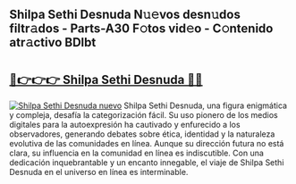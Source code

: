 ## Shilpa Sethi Desnuda N𝚞𝚎vos desn𝚞dos filtr𝚊dos - Parts-A30 F𝚘tos vid𝚎o - C𝚘ntenido atr𝚊ctivo BDlbt

# <h2><a href="http://mb9stk.tromn.icu/?c=Shilpa+Sethi+Desnuda">🔗👉👉👉 Shilpa Sethi Desnuda 🔗🔗</a></h2>

[![Shilpa Sethi Desnuda nuevo](https://i.imgur.com/pEAQMta.gif)](http://mb9stk.tromn.icu/?c=Shilpa+Sethi+Desnuda)
Shilpa Sethi Desnuda, una figura enigmática y compleja, desafía la categorización fácil. Su uso pionero de los medios digitales para la autoexpresión ha cautivado y enfurecido a los observadores, generando debates sobre ética, identidad y la naturaleza evolutiva de las comunidades en línea. Aunque su dirección futura no está clara, su influencia en la comunidad en línea es indiscutible. Con una dedicación inquebrantable y un encanto innegable, el viaje de Shilpa Sethi Desnuda en el universo en línea es interminable.
